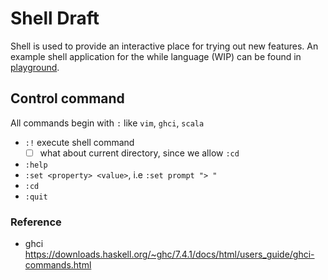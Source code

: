 # Shell Draft

Shell is used to provide an interactive place for trying out new features.
An example shell application for the while language (WIP) can be found in [playground](../../playground).

## Control command

All commands begin with `:` like `vim`, `ghci`, `scala`

- `:!` execute shell command
  - [ ] what about current directory, since we allow `:cd`
- `:help`
- `:set <property> <value>`, i.e `:set prompt "> "`
- `:cd`
- `:quit`

### Reference

- ghci https://downloads.haskell.org/~ghc/7.4.1/docs/html/users_guide/ghci-commands.html
